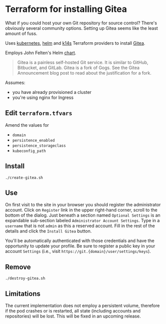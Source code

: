 # Terraform for installing Gitea

What if you could host your own Git repository for source control? There's obviously several community options. Setting up Gitea seems like the least amount of fuss.

Uses [kubernetes](https://www.terraform.io/docs/providers/kubernetes/index.html), [helm](https://www.terraform.io/docs/providers/helm/index.html) and [k14s](https://github.com/k14s/terraform-provider-k14s) Terraform providers to install [Gitea](https://docs.gitea.io/en-us/).  

Employs John Felten's Helm [chart](https://github.com/jfelten/gitea-helm-chart). 

> Gitea is a painless self-hosted Git service. It is similar to GitHub, Bitbucket, and GitLab. Gitea is a fork of Gogs. See the Gitea Announcement blog post to read about the justification for a fork.

Assumes:

* you have already provisioned a cluster
* you're using nginx for Ingress

## Edit `terraform.tfvars`

Amend the values for

* `domain`
* `persistence_enabled`
* `persistence_storageclass`
* `kubeconfig_path`

## Install

```
./create-gitea.sh
```

## Use

On first visit to the site in your browser you should register the administrator account.  Click on `Register` link in the upper right-hand corner, scroll to the bottom of the dialog. Just beneath a section named `Optional Settings` is an expandable sub-section labeled `Administrator Account Settings`.  Type in a `username` that is not `admin` as this a reserved account.  Fill in the rest of the details and click the `Install Gitea` button.

You'll be automatically authenticated with those credentials and have the opportunity to update your profile.  Be sure to register a public key in your account `Settings` (i.e., visit `https://git.{domain}/user/settings/keys`).

## Remove

```
./destroy-gitea.sh
```

## Limitations 

The current implementation does not employ a persistent volume, therefore if the pod crashes or is restarted, all state (including accounts and repositories) will be lost.  This will be fixed in an upcoming release.